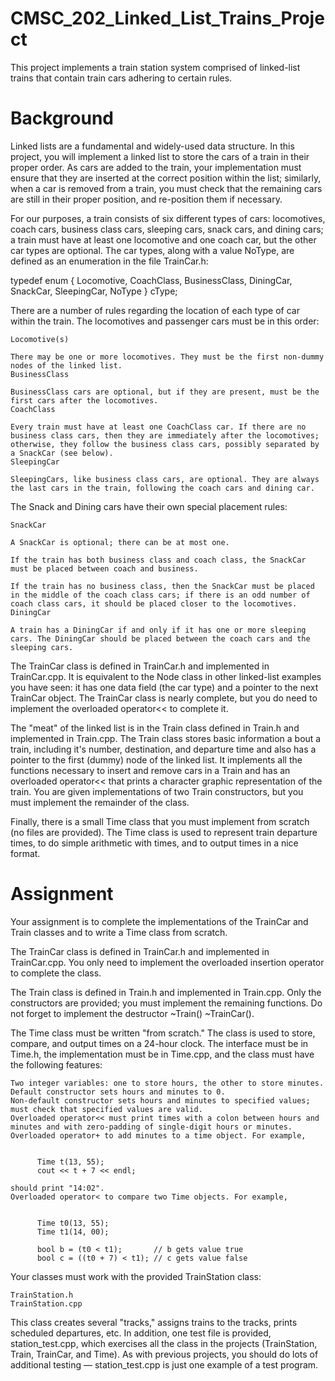 # CMSC_202_Linked_List_Trains_Project
This project implements a train station system comprised of linked-list trains that contain train cars adhering to certain rules.

# Background

Linked lists are a fundamental and widely-used data structure. In this project, you will implement a linked list to store the cars of a train in their proper order. As cars are added to the train, your implementation must ensure that they are inserted at the correct position within the list; similarly, when a car is removed from a train, you must check that the remaining cars are still in their proper position, and re-position them if necessary.

For our purposes, a train consists of six different types of cars: locomotives, coach cars, business class cars, sleeping cars, snack cars, and dining cars; a train must have at least one locomotive and one coach car, but the other car types are optional. The car types, along with a value NoType, are defined as an enumeration in the file TrainCar.h:

typedef enum { Locomotive, CoachClass, BusinessClass, DiningCar, SnackCar, SleepingCar, NoType } cType; 

There are a number of rules regarding the location of each type of car within the train. The locomotives and passenger cars must be in this order:

    Locomotive(s)

    There may be one or more locomotives. They must be the first non-dummy nodes of the linked list.
    BusinessClass

    BusinessClass cars are optional, but if they are present, must be the first cars after the locomotives.
    CoachClass

    Every train must have at least one CoachClass car. If there are no business class cars, then they are immediately after the locomotives; otherwise, they follow the business class cars, possibly separated by a SnackCar (see below).
    SleepingCar

    SleepingCars, like business class cars, are optional. They are always the last cars in the train, following the coach cars and dining car.

The Snack and Dining cars have their own special placement rules:

    SnackCar

    A SnackCar is optional; there can be at most one.

    If the train has both business class and coach class, the SnackCar must be placed between coach and business.

    If the train has no business class, then the SnackCar must be placed in the middle of the coach class cars; if there is an odd number of coach class cars, it should be placed closer to the locomotives.
    DiningCar

    A train has a DiningCar if and only if it has one or more sleeping cars. The DiningCar should be placed between the coach cars and the sleeping cars.

The TrainCar class is defined in TrainCar.h and implemented in TrainCar.cpp. It is equivalent to the Node class in other linked-list examples you have seen: it has one data field (the car type) and a pointer to the next TrainCar object. The TrainCar class is nearly complete, but you do need to implement the overloaded operator<< to complete it.

The "meat" of the linked list is in the Train class defined in Train.h and implemented in Train.cpp. The Train class stores basic information a bout a train, including it's number, destination, and departure time and also has a pointer to the first (dummy) node of the linked list. It implements all the functions necessary to insert and remove cars in a Train and has an overloaded operator<< that prints a character graphic representation of the train. You are given implementations of two Train constructors, but you must implement the remainder of the class.

Finally, there is a small Time class that you must implement from scratch (no files are provided). The Time class is used to represent train departure times, to do simple arithmetic with times, and to output times in a nice format.

# Assignment

Your assignment is to complete the implementations of the TrainCar and Train classes and to write a Time class from scratch.

The TrainCar class is defined in TrainCar.h and implemented in TrainCar.cpp. You only need to implement the overloaded insertion operator to complete the class.

The Train class is defined in Train.h and implemented in Train.cpp. Only the constructors are provided; you must implement the remaining functions. Do not forget to implement the destructor ~Train() ~TrainCar().

The Time class must be written "from scratch." The class is used to store, compare, and output times on a 24-hour clock. The interface must be in Time.h, the implementation must be in Time.cpp, and the class must have the following features:

    Two integer variables: one to store hours, the other to store minutes.
    Default constructor sets hours and minutes to 0.
    Non-default constructor sets hours and minutes to specified values; must check that specified values are valid.
    Overloaded operator<< must print times with a colon between hours and minutes and with zero-padding of single-digit hours or minutes.
    Overloaded operator+ to add minutes to a time object. For example,


          Time t(13, 55);
          cout << t + 7 << endl;

    should print "14:02".
    Overloaded operator< to compare two Time objects. For example,


          Time t0(13, 55);
          Time t1(14, 00);

          bool b = (t0 < t1);       // b gets value true
          bool c = ((t0 + 7) < t1); // c gets value false

Your classes must work with the provided TrainStation class:

    TrainStation.h
    TrainStation.cpp 

This class creates several "tracks," assigns trains to the tracks, prints scheduled departures, etc. In addition, one test file is provided, station_test.cpp, which exercises all the class in the projects (TrainStation, Train, TrainCar, and Time). As with previous projects, you should do lots of additional testing — station_test.cpp is just one example of a test program.

